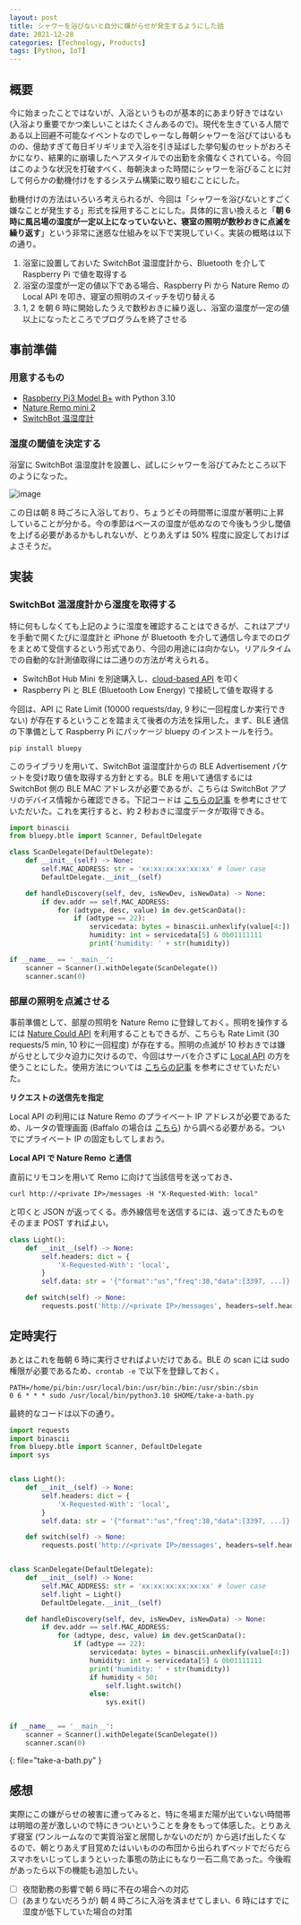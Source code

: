 ```yaml
---
layout: post
title: シャワーを浴びないと自分に嫌がらせが発生するようにした話
date: 2021-12-28
categories: [Technology, Products]
tags: [Python, IoT]
---
```


## 概要
今に始まったことではないが、入浴というものが基本的にあまり好きではない (入浴より重要でかつ楽しいことはたくさんあるので)。現代を生きている人間である以上回避不可能なイベントなのでしゃーなし毎朝シャワーを浴びてはいるものの、億劫すぎて毎日ギリギリまで入浴を引き延ばした挙句髪のセットがおろそかになり、結果的に崩壊したヘアスタイルでの出勤を余儀なくされている。今回はこのような状況を打破すべく、毎朝決まった時間にシャワーを浴びることに対して何らかの動機付けをするシステム構築に取り組むことにした。

動機付けの方法はいろいろ考えられるが、今回は「シャワーを浴びないとすごく嫌なことが発生する」形式を採用することにした。具体的に言い換えると「**朝 6 時に風呂場の湿度が一定以上になっていないと、寝室の照明が数秒おきに点滅を繰り返す**」という非常に迷惑な仕組みを以下で実現していく。実装の概略は以下の通り。

1. 浴室に設置しておいた SwitchBot 温湿度計から、Bluetooth を介して Raspberry Pi で値を取得する
2. 浴室の湿度が一定の値以下である場合、Raspberry Pi から Nature Remo の Local API を叩き、寝室の照明のスイッチを切り替える
3. 1, 2 を朝 6 時に開始したうえで数秒おきに繰り返し、浴室の温度が一定の値以上になったところでプログラムを終了させる

## 事前準備
### 用意するもの
- [Raspberry Pi3 Model B+](https://akizukidenshi.com/catalog/g/gM-13470/) with Python 3.10
- [Nature Remo mini 2](https://www.amazon.co.jp/gp/product/B08P6ZSXWZ/ref=as_li_tl?ie=UTF8&tag=naturejapan01-22&camp=247&creative=1211&linkCode=as2&creativeASIN=B08P6ZSXWZ&linkId=e2f97c67178375253e6ee3f93dc1842f)
- [SwitchBot 温湿度計](https://www.amazon.co.jp/Alexa%E8%AA%8D%E5%AE%9A%E3%80%91SwitchBot-%E3%82%B9%E3%82%A4%E3%82%B9%E8%A3%BD%E3%82%BB%E3%83%B3%E3%82%B5%E3%83%BC-%E3%82%B9%E3%83%9E%E3%83%9B%E3%81%A7%E6%B8%A9%E5%BA%A6%E6%B9%BF%E5%BA%A6%E7%AE%A1%E7%90%86-Alexa%E3%80%81Google-home%E3%80%81HomePod%E3%80%81IFTTT/dp/B07L4QNZVF)

### 湿度の閾値を決定する
浴室に SwitchBot 温湿度計を設置し、試しにシャワーを浴びてみたところ以下のようになった。

![image](/assets/img/humidity.png)

この日は朝 8 時ごろに入浴しており、ちょうどその時間帯に湿度が著明に上昇していることが分かる。今の季節はベースの湿度が低めなので今後もう少し閾値を上げる必要があるかもしれないが、とりあえずは 50% 程度に設定しておけばよさそうだ。

## 実装
### SwitchBot 温湿度計から湿度を取得する
特に何もしなくても上記のように湿度を確認することはできるが、これはアプリを手動で開くたびに湿度計と iPhone が Bluetooth を介して通信し今までのログをまとめて受信するという形式であり、今回の用途には向かない。リアルタイムでの自動的な計測値取得には二通りの方法が考えられる。

- SwitchBot Hub Mini を別途購入し、[cloud-based API](https://github.com/OpenWonderLabs/SwitchBotAPI) を叩く
- Raspberry Pi と BLE (Bluetooth Low Energy) で接続して値を取得する

今回は、API に Rate Limit (10000 requests/day, 9 秒に一回程度しか実行できない) が存在するということを踏まえて後者の方法を採用した。まず、BLE 通信の下準備として Raspberry Pi にパッケージ bluepy のインストールを行う。

```console
pip install bluepy
```

このライブラリを用いて、SwitchBot 温湿度計からの BLE Advertisement パケットを受け取り値を取得する方針とする。BLE を用いて通信するには SwitchBot 側の BLE MAC アドレスが必要であるが、こちらは SwitchBot アプリのデバイス情報から確認できる。下記コードは [こちらの記事](https://qiita.com/warpzone/items/11ec9bef21f5b965bce3) を参考にさせていただいた。これを実行すると、約 2 秒おきに湿度データが取得できる。

```python
import binascii
from bluepy.btle import Scanner, DefaultDelegate

class ScanDelegate(DefaultDelegate):
    def __init__(self) -> None:
        self.MAC_ADDRESS: str = 'xx:xx:xx:xx:xx:xx' # lower case
        DefaultDelegate.__init__(self)

    def handleDiscovery(self, dev, isNewDev, isNewData) -> None:
        if dev.addr == self.MAC_ADDRESS:
            for (adtype, desc, value) in dev.getScanData():
                if (adtype == 22):
                    servicedata: bytes = binascii.unhexlify(value[4:])
                    humidity: int = servicedata[5] & 0b01111111
                    print('humidity: ' + str(humidity))

if __name__ == '__main__':
    scanner = Scanner().withDelegate(ScanDelegate())
    scanner.scan(0)
```

### 部屋の照明を点滅させる
事前準備として、部屋の照明を Nature Remo に登録しておく。照明を操作するには [Nature Could API](https://swagger.nature.global/) を利用することもできるが、こちらも Rate Limit (30 requests/5 min, 10 秒に一回程度) が存在する。照明の点滅が 10 秒おきでは嫌がらせとして少々迫力に欠けるので、今回はサーバを介さずに [Local API](https://local-swagger.nature.global/) の方を使うことにした。使用方法については [こちらの記事](https://blog.yuu26.com/nature-remo-local-api/) を参考にさせていただいた。

**リクエストの送信先を指定**

Local API の利用には Nature Remo のプライベート IP アドレスが必要であるため、ルータの管理画面 (Baffalo の場合は [こちら](https://www.buffalo.jp/support/faq/detail/129.html)) から調べる必要がある。ついでにプライベート IP の固定もしてしまおう。

**Local API で Nature Remo と通信**

直前にリモコンを用いて Remo に向けて当該信号を送っておき、

```console
curl http://<private IP>/messages -H "X-Requested-With: local"
```

と叩くと JSON が返ってくる。赤外線信号を送信するには、返ってきたものをそのまま POST すればよい。

```python
class Light():
    def __init__(self) -> None:
        self.headers: dict = {
            'X-Requested-With': 'local',
        }
        self.data: str = '{"format":"us","freq":38,"data":[3397, ...]}'

    def switch(self) -> None:
        requests.post('http://<private IP>/messages', headers=self.headers, data=self.data)
```

## 定時実行
あとはこれを毎朝 6 時に実行させればよいだけである。BLE の scan には sudo 権限が必要であるため、`crontab -e` で以下を登録しておく。

```console
PATH=/home/pi/bin:/usr/local/bin:/usr/bin:/bin:/usr/sbin:/sbin
0 6 * * * sudo /usr/local/bin/python3.10 $HOME/take-a-bath.py
```

最終的なコードは以下の通り。

```python
import requests
import binascii
from bluepy.btle import Scanner, DefaultDelegate
import sys


class Light():
    def __init__(self) -> None:
        self.headers: dict = {
            'X-Requested-With': 'local',
        }
        self.data: str = '{"format":"us","freq":38,"data":[3397, ...]}'

    def switch(self) -> None:
        requests.post('http://<private IP>/messages', headers=self.headers, data=self.data)


class ScanDelegate(DefaultDelegate):
    def __init__(self) -> None:
        self.MAC_ADDRESS: str = 'xx:xx:xx:xx:xx:xx' # lower case
        self.light = Light()
        DefaultDelegate.__init__(self)

    def handleDiscovery(self, dev, isNewDev, isNewData) -> None:
        if dev.addr == self.MAC_ADDRESS:
            for (adtype, desc, value) in dev.getScanData():
                if (adtype == 22):
                    servicedata: bytes = binascii.unhexlify(value[4:])
                    humidity: int = servicedata[5] & 0b01111111
                    print('humidity: ' + str(humidity))
                    if humidity < 50:
                        self.light.switch()
                    else:
                        sys.exit()


if __name__ == '__main__':
    scanner = Scanner().withDelegate(ScanDelegate())
    scanner.scan(0)
```
{: file="take-a-bath.py" }

## 感想
実際にこの嫌がらせの被害に遭ってみると、特に冬場まだ陽が出ていない時間帯は明暗の差が激しいので特にきついということを身をもって体感した。とりあえず寝室 (ワンルームなので実質浴室と居間しかないのだが) から逃げ出したくなるので、朝とりあえず目覚めたはいいものの布団から出られずベッドでだらだらスマホをいじってしまうといった事態の防止にもなり一石二鳥であった。今後暇があったら以下の機能も追加したい。

- [ ] 夜間勤務の影響で朝 6 時に不在の場合への対応
- [ ] (あまりないだろうが) 朝 4 時ごろに入浴を済ませてしまい、6 時にはすでに湿度が低下していた場合の対策